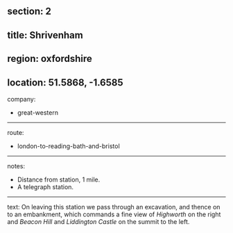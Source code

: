 section: 2
----
title: Shrivenham
----
region: oxfordshire
----
location: 51.5868, -1.6585
----
company:
- great-western
----
route:
- london-to-reading-bath-and-bristol
----
notes:
- Distance from station, 1 mile.
- A telegraph station.
----
text: On leaving this station we pass through an excavation, and thence on to an embankment, which commands a fine view of *Highworth* on the right and *Beacon Hill* and *Liddington Castle* on the summit to the left.
